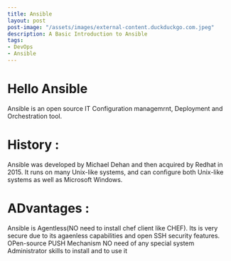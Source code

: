 ```yaml
---
title: Ansible
layout: post
post-image: "/assets/images/external-content.duckduckgo.com.jpeg"
description: A Basic Introduction to Ansible
tags:
- DevOps
- Ansible
---
```


# Hello Ansible
Ansible is an open source  IT Configuration managemrnt, Deployment and Orchestration tool.

# History :
Ansible was developed by Michael Dehan and then acquired by Redhat in 2015. It runs on many Unix-like systems, and can configure both Unix-like systems as well as Microsoft Windows. 
# ADvantages :
Ansible is Agentless(NO need to install chef client like CHEF).
Its is very secure due to its agaenless capabilities and open SSH security features.
OPen-source
PUSH Mechanism
NO need of any special system Administrator skills to install and to use it 